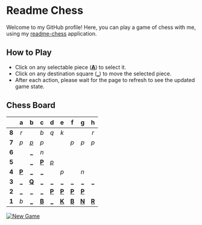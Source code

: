 # Readme Chess

Welcome to my GitHub profile! Here, you can play a game of chess with me, using my [readme-chess](https://github.com/grim-kalman/readme-chess) application.

## How to Play

- Click on any selectable piece ([**A**]()) to select it.
- Click on any destination square ([**_**]()) to move the selected piece.
- After each action, please wait for the page to refresh to see the updated game state.

## Chess Board
|     |  a  |  b  |  c  |  d  |  e  |  f  |  g  |  h  |
|:---:|:---:|:---:|:---:|:---:|:---:|:---:|:---:|:---:|
|  **8**  |  _r_  |     |  _b_  |  _q_  |  _k_  |     |     |  _r_  |
|  **7**  |  _p_  |  [_p_](https://readmechess.azurewebsites.net/play?move=b3b7)  |  _p_  |     |     |  _p_  |  _p_  |  _p_  |
|  **6**  |     |  [_](https://readmechess.azurewebsites.net/play?move=b3b6)  |  _n_  |     |     |     |     |     |
|  **5**  |     |  [_](https://readmechess.azurewebsites.net/play?move=b3b5)  |  [**P**](https://github.com/grim-kalman)  |  [_p_](https://readmechess.azurewebsites.net/play?move=b3d5)  |     |     |     |     |
|  **4**  |  [**P**](https://readmechess.azurewebsites.net/select?square=a4)  |  [_](https://readmechess.azurewebsites.net/play?move=b3b4)  |  [_](https://readmechess.azurewebsites.net/play?move=b3c4)  |     |  _p_  |     |  _n_  |     |
|  **3**  |  [_](https://readmechess.azurewebsites.net/play?move=b3a3)  |  [**Q**](https://readmechess.azurewebsites.net/select?square=b3)  |  [_](https://readmechess.azurewebsites.net/play?move=b3c3)  |  [_](https://readmechess.azurewebsites.net/play?move=b3d3)  |  [_](https://readmechess.azurewebsites.net/play?move=b3e3)  |  [_](https://readmechess.azurewebsites.net/play?move=b3f3)  |  [_](https://readmechess.azurewebsites.net/play?move=b3g3)  |  [_](https://readmechess.azurewebsites.net/play?move=b3h3)  |
|  **2**  |  [_](https://readmechess.azurewebsites.net/play?move=b3a2)  |  [_](https://readmechess.azurewebsites.net/play?move=b3b2)  |  [_](https://readmechess.azurewebsites.net/play?move=b3c2)  |  [**P**](https://readmechess.azurewebsites.net/select?square=d2)  |  [**P**](https://readmechess.azurewebsites.net/select?square=e2)  |  [**P**](https://readmechess.azurewebsites.net/select?square=f2)  |  [**P**](https://readmechess.azurewebsites.net/select?square=g2)  |     |
|  **1**  |  _b_  |  [_](https://readmechess.azurewebsites.net/play?move=b3b1)  |  [**B**](https://readmechess.azurewebsites.net/select?square=c1)  |  [_](https://readmechess.azurewebsites.net/play?move=b3d1)  |  [**K**](https://readmechess.azurewebsites.net/select?square=e1)  |  [**B**](https://github.com/grim-kalman)  |  [**N**](https://readmechess.azurewebsites.net/select?square=g1)  |  [**R**](https://readmechess.azurewebsites.net/select?square=h1)  |

[![New Game](https://img.shields.io/badge/New_Game-4CAF50)](https://readmechess.azurewebsites.net/new)